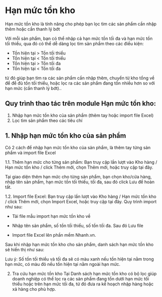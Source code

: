 # Hạn mức tồn kho

Hạn mức tồn kho là tính năng cho phép bạn lọc tìm các sản phẩm cần nhập thêm hoặc cần thanh lý bớt

Với mỗi sản phẩm, bạn có thể nhập cả hạn mức tồn tối đa và hạn mức tồn tối thiểu, qua đó có thể dễ dàng lọc tìm sản phẩm theo các điều kiện:

- Tồn hiện tại > Tồn tối thiểu
- Tồn hiện tại < Tồn tối thiểu
- Tồn hiện tại > Tồn tối đa
- Tồn hiện tại < Tồn tối đa

từ đó giúp bạn tìm ra các sản phẩm cần nhập thêm, chuyển từ kho tổng về để để đủ tồn tối thiểu, hoặc lọc ra các sản phẩm đang tồn nhiều hơn so với hạn mức (cần thanh lý bớt)..
## Quy trình thao tác trên module Hạn mức tồn kho:
1. Nhập hạn mức tồn kho của sản phẩm (thêm tay hoặc import file Excel)
2. Lọc tìm sản phẩm theo các tiêu chí
## 1. Nhập hạn mức tồn kho của sản phẩm
Có 2 cách để nhập hạn mức tồn kho của sản phẩm, là thêm tay từng sản phẩm và import file Excel

1.1. Thêm hạn mức cho từng sản phẩm: Bạn truy cập lần lượt vào Kho hàng / Hạn mức tồn kho / click Thêm mới, chọn Thêm mới, hoặc truy cập tại đây.

Tại giao diện thêm hạn mức cho từng sản phẩm, bạn chọn kho/cửa hàng, nhập tên sản phẩm, hạn mức tồn tối thiếu, tối đa, sau đó click Lưu để hoàn tất.

1.2. Import file Excel: Bạn truy cập lần lượt vào Kho hàng / Hạn mức tồn kho / click Thêm mới, chọn Import Excel, hoặc truy cập tại đây. Quy trình import như sau:

- Tải file mẫu import hạn mức tồn kho về
- Nhập tên sản phẩm, số tồn tối thiểu, số tồn tối đa. Sau đó Lưu file

- Import file Excel lên phần mềm Nhanh.vn.

Sau khi nhập hạn mức tồn kho cho sản phẩm, danh sách hạn mức tồn kho sẽ hiển thị như sau:

Lưu ý: Số tồn tối thiểu và tối đa sẽ có màu xanh nếu tồn hiện tại nằm trong hạn mức, có màu đỏ nếu tồn hiện tại nằm ngoài hạn mức.

2. Tra cứu hạn mức tồn kho
Tại Danh sách hạn mức tồn kho có bộ lọc giúp doanh nghiệp có thể lọc ra các sản phẩm đang tồn dưới hạn mức tối thiểu hoặc trên hạn mức tối đa, từ đó đưa ra kế hoạch nhập hàng hoặc xả hàng cho phù hợp.
